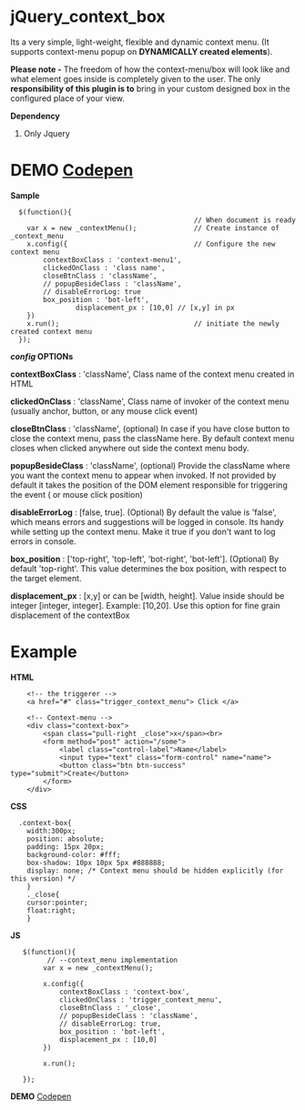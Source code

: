 # jQuery_context_box
Its a very simple, light-weight, flexible and dynamic context menu. (It supports context-menu popup on **DYNAMICALLY created elements**). 

**Please note -** The freedom of how the context-menu/box will look like and what element goes inside is completely given to the user. The only **responsibility of this plugin is to** bring in your custom designed box in the configured place of your view.

**Dependency**

1.  Only Jquery

# DEMO [Codepen](https://codepen.io/Austin4Silvers/pen/VpXvbR)

**Sample**

      $(function(){
                                                 // When document is ready
	    var x = new _contextMenu();              // Create instance of _context_menu
	    x.config({                               // Configure the new context menu
			contextBoxClass : 'context-menu1',
			clickedOnClass : 'class name',
			closeBtnClass : 'className',           
			// popupBesideClass : 'className',
			// disableErrorLog: true 			 
			box_position : 'bot-left',
	                displacement_px : [10,0] // [x,y] in px
	    })
	    x.run();                                 // initiate the newly created context menu
      });


***config* OPTIONs**

 
**contextBoxClass** : 'className',   Class name of the context menu created in HTML

**clickedOnClass** : 'className',    Class name of invoker of the context menu (usually anchor, button, or any mouse click event)

**closeBtnClass** : 'className',     (optional) In case if you have close button to close the context menu, pass the className here. By default context menu closes when clicked anywhere out side the context menu body. 

**popupBesideClass** : 'className',  (optional) Provide the className where you want the context menu to appear when invoked. If not provided by default it takes the position of the DOM element responsible for triggering the event ( or mouse click position)

**disableErrorLog** : [false, true].  (Optional) By default the value is 'false', which means errors and suggestions will be logged in console. Its handy while setting up the context menu. Make it true if you don't want to log errors in console.

**box_position** :  ['top-right', 'top-left', 'bot-right', 'bot-left']. (Optional) By default 'top-right'. This value determines the box position, with respect to the target element.

**displacement_px** : [x,y] or can be [width, height]. Value inside should be integer [integer, integer]. Example: [10,20]. Use this option for fine grain displacement of the contextBox

# Example

**HTML**
		
		<!-- the triggerer -->
		<a href="#" class="trigger_context_menu"> Click </a>

		<!-- Context-menu -->
		<div class="context-box">
		    <span class="pull-right _close">x</span><br>
		    <form method="post" action="/some">
			    <label class="control-label">Name</label>
			    <input type="text" class="form-control" name="name">
			    <button class="btn btn-success" type="submit">Create</button>
		    </form>
		</div>

**CSS**
		
	  .context-box{
		width:300px;
		position: absolute;
		padding: 15px 20px;
		background-color: #fff;
		box-shadow: 10px 10px 5px #888888;
		display: none; /* Context menu should be hidden explicitly (for this version) */
	    }
	    ._close{
		cursor:pointer;
		float:right;
	    }
		    
**JS**

	   $(function(){
			 // --context_menu implementation
			var x = new _contextMenu();
			
			x.config({                               
				contextBoxClass : 'context-box',
				clickedOnClass : 'trigger_context_menu',
				closeBtnClass : '_close',
				// popupBesideClass : 'className',
				// disableErrorLog: true,
				box_position : 'bot-left',
		        displacement_px : [10,0]
			})
			
			x.run();

	   });		

**DEMO** [Codepen](https://codepen.io/Austin4Silvers/pen/VpXvbR)
